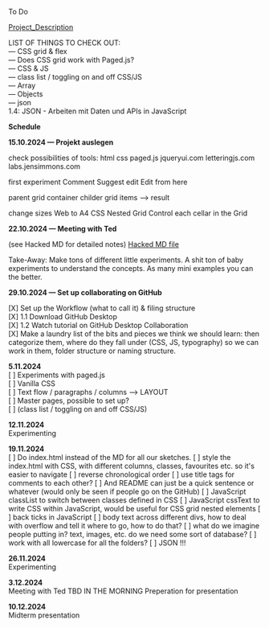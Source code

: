 To Do

[Project_Description](HS24_IP_Yagcioglu-Alper_Taennler-Siiri_REV.pdf)

LIST OF THINGS TO CHECK OUT:  
— CSS grid & flex  
— Does CSS grid work with Paged.js?  
— CSS & JS  
— class list / toggling on and off CSS/JS  
— Array  
— Objects  
— json  
1.4: JSON - Arbeiten mit Daten und APIs in JavaScript

**Schedule**

**15.10.2024 — Projekt auslegen**

check possibilities of tools:
html
css
paged.js
jqueryui.com
letteringjs.com
labs.jensimmons.com

first experiment
Comment
Suggest edit
Edit from here

parent
grid container
childer
grid items
–> result

change sizes Web to A4
CSS Nested Grid
Control each cellar in the Grid

**22.10.2024 — Meeting with Ted**

(see Hacked MD for detailed notes)
[Hacked MD file](https://hackmd.io/SSLkuaU9RfeTpcE6LhCBSw)

Take-Away: Make tons of different little experiments. A shit ton of baby experiments to understand the concepts. As many mini examples you can the better.

**29.10.2024 — Set up collaborating on GitHub**

[X] Set up the Workflow (what to call it) & filing structure  
[X] 1.1 Download GitHub Desktop  
[X] 1.2 Watch tutorial on GitHub Desktop Collaboration  
[X] Make a laundry list of the bits and pieces we think we should learn: then categorize them, where do they fall under (CSS, JS, typography) so we can work in them, folder structure or naming structure.

**5.11.2024**  
[ ] Experiments with paged.js  
[ ] Vanilla CSS  
[ ] Text flow / paragraphs / columns —> LAYOUT  
[ ] Master pages, possible to set up?  
[ ] (class list / toggling on and off CSS/JS)

**12.11.2024**  
Experimenting

**19.11.2024**  
[ ] Do index.html instead of the MD for all our sketches.
[ ] style the index.html with CSS, with different columns, classes, favourites etc. so it's easier to navigate
[ ] reverse chronological order
[ ] use title tags for comments to each other?
[ ] And README can just be a quick sentence or whatever (would only be seen if people go on the GitHub)
[ ] JavaScript classList to switch between classes defined in CSS
[ ] JavaScript cssText to write CSS within JavaScript, would be useful for CSS grid nested elements
[ ] back ticks in JavaScript
[ ] body text across different divs, how to deal with overflow and tell it where to go, how to do that?
[ ] what do we imagine people putting in? text, images, etc. do we need some sort of database?
[ ] work with all lowercase for all the folders?
[ ] JSON !!!

**26.11.2024**  
Experimenting

**3.12.2024**  
Meeting with Ted TBD IN THE MORNING
Preperation for presentation

**10.12.2024**  
Midterm presentation
